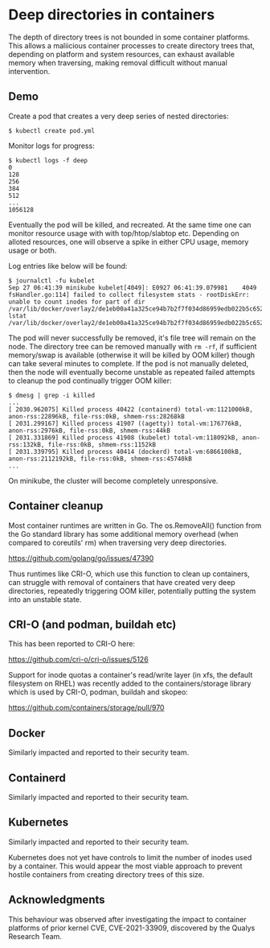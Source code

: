 # Deep directories in containers

The depth of directory trees is not bounded in some container platforms. This allows a maliicious container processes to create directory trees that, depending on platform and system resources, can exhaust available memory when traversing, making removal difficult without manual intervention.

## Demo

Create a pod that creates a very deep series of nested directories:

```
$ kubectl create pod.yml
```

Monitor logs for progress:

```
$ kubectl logs -f deep
0
128
256
384
512
...
1056128
```
Eventually the pod will be killed, and recreated. At the same time one can monitor resource usage with with top/htop/slabtop etc. Depending on alloted resources, one will observe a spike in either CPU usage, memory usage or both.

Log entries like below will be found:

```
$ journalctl -fu kubelet
Sep 27 06:41:39 minikube kubelet[4049]: E0927 06:41:39.079981    4049 fsHandler.go:114] failed to collect filesystem stats - rootDiskErr: unable to count inodes for part of dir /var/lib/docker/overlay2/de1eb00a41a325ce94b7b2f7f034d86959edb022b5c652f07b521ec5e722efaf/diff: lstat /var/lib/docker/overlay2/de1eb00a41a325ce94b7b2f7f034d86959edb022b5c652f07b521ec5e722efaf/diff/tmp/deep/x/x/x/x/x/x/x/x/x/x/x/x/x...
```

The pod will never successfully be removed, it's file tree will remain on the node. The directory tree can be removed manually with `rm -rf`, if sufficient memory/swap is available (otherwise it will be killed by OOM killer) though can take several minutes to complete. If the pod is not manually deleted, then the node will eventually become unstable as repeated failed attempts to cleanup the pod continually trigger OOM killer:

```
$ dmesg | grep -i killed
...
[ 2030.962075] Killed process 40422 (containerd) total-vm:1121000kB, anon-rss:22896kB, file-rss:0kB, shmem-rss:28268kB
[ 2031.299167] Killed process 41907 ((agetty)) total-vm:176776kB, anon-rss:2976kB, file-rss:0kB, shmem-rss:44kB
[ 2031.331869] Killed process 41908 (kubelet) total-vm:118092kB, anon-rss:132kB, file-rss:0kB, shmem-rss:1152kB
[ 2031.339795] Killed process 40414 (dockerd) total-vm:6866100kB, anon-rss:2112192kB, file-rss:0kB, shmem-rss:45740kB
...
```

On minikube, the cluster will become completely unresponsive.


## Container cleanup

Most container runtimes are written in Go. The os.RemoveAll() function from the Go standard library has some additional memory overhead (when compared to coreutils' rm) when traversing very deep directories. 

https://github.com/golang/go/issues/47390

Thus runtimes like CRI-O, which use this function to clean up containers, can struggle with removal of containers that have created very deep directories, repeatedly triggering OOM killer, potentially putting the system into an unstable state.

## CRI-O (and podman, buildah etc)

This has been reported to CRI-O here:

https://github.com/cri-o/cri-o/issues/5126

Support for inode quotas a container's read/write layer (in xfs, the default filesystem on RHEL) was recently added to the containers/storage library which is used by CRI-O, podman, buildah and skopeo:

https://github.com/containers/storage/pull/970

## Docker

Similarly impacted and reported to their security team.


## Containerd

Similarly impacted and reported to their security team.


## Kubernetes

Similarly impacted and reported to their security team.

Kubernetes does not yet have controls to limit the number of inodes used by a container. This would appear the most viable approach to prevent hostile containers from creating directory trees of this size.

## Acknowledgments

This behaviour was observed after investigating the impact to container platforms of prior kernel CVE, CVE-2021-33909, discovered by the Qualys Research Team.
